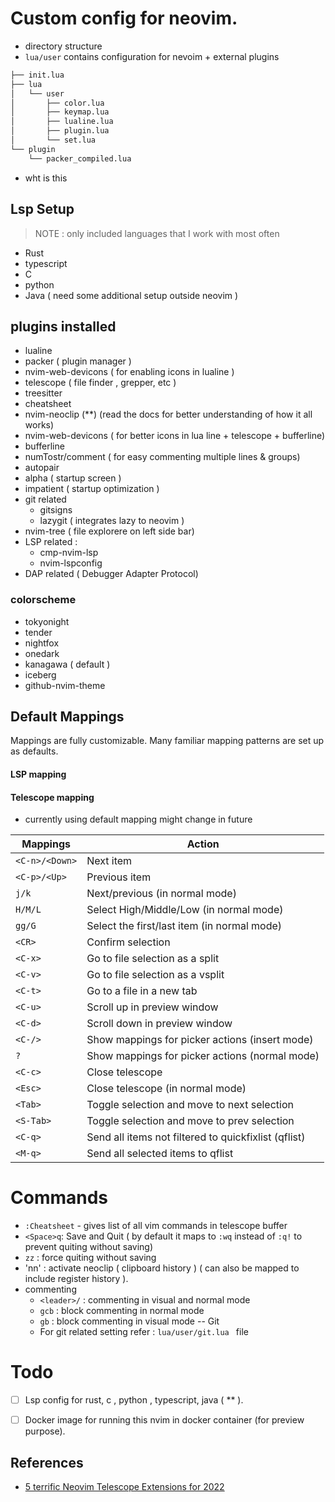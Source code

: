 # Custom config for neovim.    

- directory structure
- `lua/user` contains configuration for nevoim  + external plugins  
```sh 
├── init.lua
├── lua
│   └── user
│       ├── color.lua
│       ├── keymap.lua
│       ├── lualine.lua
│       ├── plugin.lua
│       └── set.lua
└── plugin
    └── packer_compiled.lua
```
- wht is this 

## Lsp Setup   
> NOTE : only included languages that I work with most often 
- Rust 
- typescript
- C
- python 
- Java ( need some additional setup outside neovim ) 

## plugins installed 
- lualine
- packer ( plugin manager ) 
- nvim-web-devicons ( for enabling icons in lualine ) 
- telescope  ( file finder , grepper, etc ) 
- treesitter
- cheatsheet
- nvim-neoclip (**) (read the docs for better understanding of how it all works)
- nvim-web-devicons ( for better icons in lua line + telescope + bufferline) 
- bufferline
- numTostr/comment ( for easy commenting multiple lines & groups) 
- autopair 
- alpha  ( startup screen )
- impatient ( startup optimization )
- git related
    - gitsigns 
    - lazygit ( integrates lazy to neovim )
- nvim-tree ( file explorere on left side bar) 
- LSP related :  
    - cmp-nvim-lsp
    - nvim-lspconfig
- DAP related ( Debugger Adapter Protocol)
    
    


### colorscheme 
- tokyonight
- tender 
- nightfox
- onedark 
- kanagawa ( default ) 
- iceberg 
- github-nvim-theme


## Default Mappings

Mappings are fully customizable.
Many familiar mapping patterns are set up as defaults.

#### LSP mapping
#### Telescope mapping
- currently using default mapping might change in future

| Mappings       | Action                                               |
|----------------|------------------------------------------------------|
| `<C-n>/<Down>` | Next item                                            |
| `<C-p>/<Up>`   | Previous item                                        |
| `j/k`          | Next/previous (in normal mode)                       |
| `H/M/L`        | Select High/Middle/Low (in normal mode)              |
| `gg/G`         | Select the first/last item (in normal mode)          |
| `<CR>`         | Confirm selection                                    |
| `<C-x>`        | Go to file selection as a split                      |
| `<C-v>`        | Go to file selection as a vsplit                     |
| `<C-t>`        | Go to a file in a new tab                            |
| `<C-u>`        | Scroll up in preview window                          |
| `<C-d>`        | Scroll down in preview window                        |
| `<C-/>`        | Show mappings for picker actions (insert mode)       |
| `?`            | Show mappings for picker actions (normal mode)       |
| `<C-c>`        | Close telescope                                      |
| `<Esc>`        | Close telescope (in normal mode)                     |
| `<Tab>`        | Toggle selection and move to next selection          |
| `<S-Tab>`      | Toggle selection and move to prev selection          |
| `<C-q>`        | Send all items not filtered to quickfixlist (qflist) |
| `<M-q>`        | Send all selected items to qflist                    |


# Commands
- `:Cheatsheet` - gives list of all vim commands in telescope buffer
- `<Space>q`: Save and Quit ( by default it maps to `:wq` instead of `:q!` to prevent quiting without saving) 
- `zz` : force quiting without saving 
- '<leader>nn' : activate neoclip ( clipboard  history ) ( can also be mapped to include register history ).  
- commenting
    - `<leader>/`    : commenting in visual and normal mode
    - `gcb`          : block commenting in normal mode
    - `gb`           : block commenting in visual mode
-- Git 
    - For git related setting refer : `lua/user/git.lua ` file

# Todo 
- [ ] Lsp config for rust, c , python , typescript, java ( ** ). 
- [ ] Docker image for running this nvim in docker container (for preview purpose).  


## References
- [5 terrific Neovim Telescope Extensions for 2022](https://www.youtube.com/watch?v=indguFY7wJ0)
